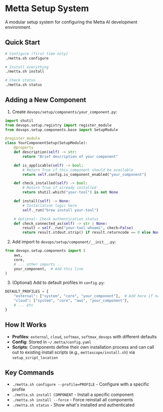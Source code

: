 # Metta Setup System

A modular setup system for configuring the Metta AI development environment.

## Quick Start

```bash
# Configure (first time only)
./metta.sh configure

# Install everything
./metta.sh install

# Check status
./metta.sh status
```

## Adding a New Component

1. Create `devops/setup/components/your_component.py`:

```python
import shutil
from devops.setup.registry import register_module
from devops.setup.components.base import SetupModule

@register_module
class YourComponentSetup(SetupModule):
    @property
    def description(self) -> str:
        return "Brief description of your component"

    def is_applicable(self) -> bool:
        # Return True if this component should be available
        return self.config.is_component_enabled("your_component")

    def check_installed(self) -> bool:
        # Return True if already installed
        return shutil.which("your-tool") is not None

    def install(self) -> None:
        # Installation logic here
        self._run("brew install your-tool")

    # Optional: Check authentication status
    def check_connected_as(self) -> str | None:
        result = self._run("your-tool whoami", check=False)
        return result.stdout.strip() if result.returncode == 0 else None
```

2. Add import to `devops/setup/component/__init__.py`:
```python
from devops.setup.components import (
    aws,
    core,
    # ... other imports ...
    your_component,  # Add this line
)
```

3. (Optional) Add to default profiles in `config.py`:
```python
DEFAULT_PROFILES = {
    "external": ["system", "core", "your_component"],  # Add here if needed
    "cloud": ["system", "core", "aws", "your_component"],
    # ... etc
}
```

## How It Works

- **Profiles**: `external`, `cloud`, `softmax`, `softmax_devops` with different defaults
- **Config**: Stored in `~/.metta/config.yaml`
- **Scripts**: Components define their own installation process and can call out to existing install scripts (e.g., `mettascope/install.sh`) via `setup_script_location`

## Key Commands

- `./metta.sh configure --profile=PROFILE` - Configure with a specific profile
- `./metta.sh install COMPONENT` - Install a specific component
- `./metta.sh install --force` - Force reinstall all components
- `./metta.sh status` - Show what's installed and authenticated
